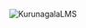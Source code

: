 

![KurunagalaLMS](https://github.com/user-attachments/assets/b928cc0a-705d-42bd-bea9-bdcdcbdeab12)
